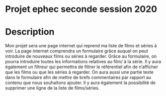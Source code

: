 # Projet ephec seconde session 2020

# Description

Mon projet sera une page internet qui reprend ma liste de films et séries à voir. La page internet comprendra un formulaire grâce auquel on peut introduire de nouveaux films ou séries à regarder.
Grâce au formulaire, on pourra introduire toutes les informations relatives au film/ à la série.
Il y aura également un filtreur qui permettra de filtrer le référentiel afin de n’afficher que les films ou que les séries à regarder.
On aura aussi une partie texte dans le formulaire afin de mettre de brefs commentaires par rapport au contenu que nous souhaitons ajouter.
Il y aura également la possibilité de supprimer une ligne de la liste de films/séries.

